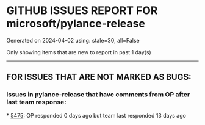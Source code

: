 
# GITHUB ISSUES REPORT FOR microsoft/pylance-release


Generated on 2024-04-02 using: stale=30, all=False


Only showing items that are new to report in past 1 day(s)


---

## FOR ISSUES THAT ARE NOT MARKED AS BUGS:


### Issues in pylance-release that have comments from OP after last team response:


\* [5475](https://github.com/microsoft/pylance-release/issues/5475 "Extremely slow renaming folders"): OP responded 0 days ago but team last responded 13 days ago
